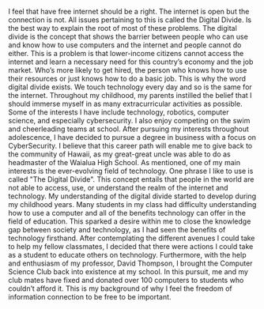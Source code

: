 I feel that have free internet should be a right. The internet is open but the connection is not. All issues pertaining to this is called the Digital Divide. Is the best way to explain the root of most of these problems. The digital divide is the concept that shows the barrier between people who can use and know how to use computers and the internet and people cannot do either. This is a problem is that lower-income citizens cannot access the internet and learn a necessary need for this country’s economy and the job market. Who’s more likely to get hired, the person who knows how to use their resources or just knows how to do a basic job. This is why the word digital divide exists. We touch technology every day and so is the same for the internet. Throughout my childhood, my parents instilled the belief that I should immerse myself in as many extracurricular activities as possible. Some of the interests I have include technology, robotics, computer science, and especially cybersecurity. I also enjoy competing on the swim and cheerleading teams at school. After pursuing my interests throughout adolescence, I have decided to pursue a degree in business with a focus on CyberSecurity. I believe that this career path will enable me to give back to the community of Hawaii, as my great-great uncle was able to do as headmaster of the Waialua High School. As mentioned, one of my main interests is the ever-evolving field of technology. One phrase I like to use is called "The Digital Divide". This concept entails that people in the world are not able to access, use, or understand the realm of the internet and technology. My understanding of the digital divide started to develop during my childhood years. Many students in my class had difficulty understanding how to use a computer and all of the benefits technology can offer in the field of education. This sparked a desire within me to close the knowledge gap between society and technology, as I had seen the benefits of technology firsthand. After contemplating the different avenues I could take to help my fellow classmates, I decided that there were actions I could take as a student to educate others on technology. Furthermore, with the help and enthusiasm of my professor, David Thompson, I brought the Computer Science Club back into existence at my school. In this pursuit, me and my club mates have fixed and donated over 100 computers to students who couldn’t afford it. This is my background of why I feel the freedom of information connection to be free to be important.

